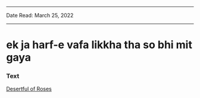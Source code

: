 
---

Date Read: March 25, 2022

---


# ek ja harf-e vafa likkha tha so bhi mit gaya


### Text

[Desertful of Roses](http://www.columbia.edu/itc/mealac/pritchett/00ghalib/143/index_143.html)

